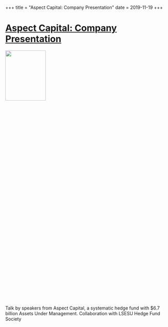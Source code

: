 +++
title = "Aspect Capital: Company Presentation"
date = 2019-11-19
+++

# [Aspect Capital: Company Presentation](https://www.facebook.com/events/1125391860997767/)

<img src = "https://scontent.fhkg10-1.fna.fbcdn.net/v/t1.0-9/75478397_1387508574749463_7877951953467080704_n.jpg?_nc_cat=100&_nc_sid=b386c4&_nc_ohc=ZRyANIubiCQAX9f2XRO&_nc_ht=scontent.fhkg10-1.fna&oh=345e3b856e3c49bfc6f630f377881b26&oe=5F14590F" height=20% width=50%> 

Talk by speakers from Aspect Capital, a systematic hedge fund with $6.7 billion Assets Under Management. Collaboration with LSESU Hedge Fund Society

